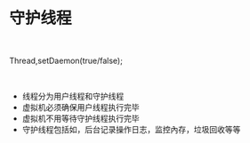 # 守护线程

<br/>

Thread,setDaemon(true/false);

<br/>

- 线程分为用户线程和守护线程
- 虚拟机必须确保用户线程执行完毕
- 虚拟机不用等待守护线程执行完毕
- 守护线程包括如，后台记录操作日志，监控內存，垃圾回收等等
